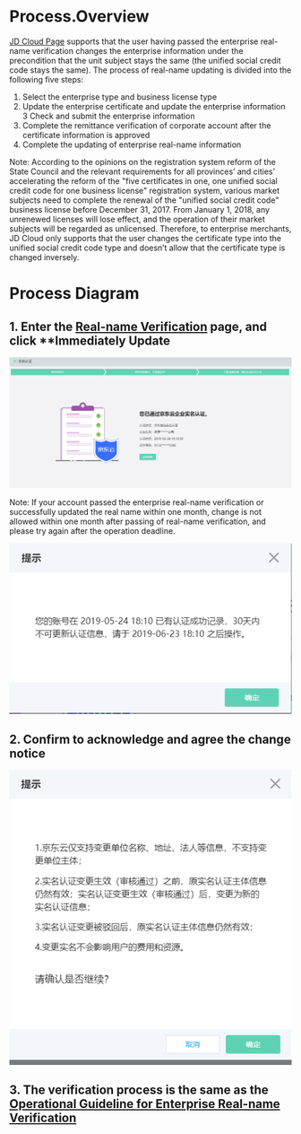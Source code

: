 
# Process.Overview
[JD Cloud Page](https://realname.jdcloud.com/account/verify) supports that the user having passed the enterprise real-name verification changes the enterprise information under the precondition that the unit subject stays the same (the unified social credit code stays the same). The process of real-name updating is divided into the following five steps:

 1. Select the enterprise type and business license type
 2. Update the enterprise certificate and update the enterprise information
 3 Check and submit the enterprise information
 4. Complete the remittance verification of corporate account after the certificate information is approved
 5. Complete the updating of enterprise real-name information

Note: According to the opinions on the registration system reform of the State Council and the relevant requirements for all provinces’ and cities’ accelerating the reform of the "five certificates in one, one unified social credit code for one business license" registration system, various market subjects need to complete the renewal of the "unified social credit code" business license before December 31, 2017. From January 1, 2018, any unrenewed licenses will lose effect, and the operation of their market subjects will be regarded as unlicensed. Therefore, to enterprise merchants, JD Cloud only supports that the user changes the certificate type into the unified social credit code type and doesn’t allow that the certificate type is changed inversely.


# Process Diagram

## 1. Enter the [Real-name Verification](https://realname.jdcloud.com/account/verify) page, and click **Immediately Update

![](../../../image/User/newrealname/14%E8%AE%A4%E8%AF%81%E9%80%9A%E8%BF%87.png)

Note: If your account passed the enterprise real-name verification or successfully updated the real name within one month, change is not allowed within one month after passing of real-name verification, and please try again after the operation deadline.

![](../../../image/User/newrealname/%E6%97%B6%E9%97%B4%E6%8B%A6%E6%88%AA.png)

## 2. Confirm to acknowledge and agree the change notice

![](../../../image/User/newrealname/15%E6%9B%B4%E6%96%B0%E9%A1%BB%E7%9F%A5.png)
 
## 3. The verification process is the same as the [Operational Guideline for Enterprise Real-name Verification](https://docs.jdcloud.com/en/real-name-verification/business-account-verification)

 



